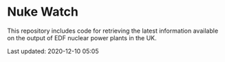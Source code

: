 # Nuke Watch

This repository includes code for retrieving the latest information available on the output of EDF nuclear power plants in the UK.

Last updated: 2020-12-10 05:05